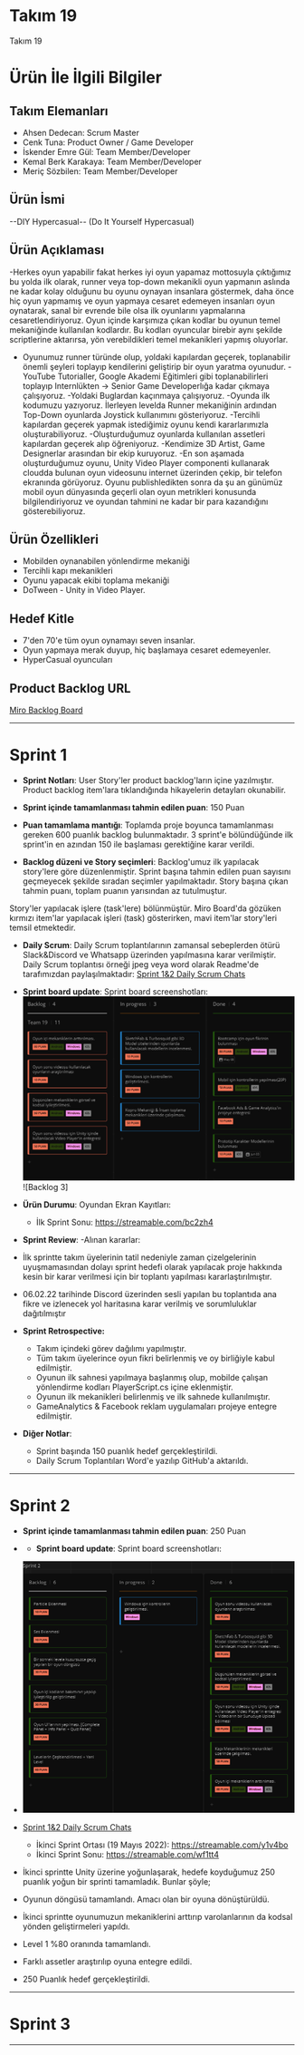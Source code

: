 # **Takım 19**

Takım 19

# Ürün İle İlgili Bilgiler

## Takım Elemanları

- Ahsen Dedecan: Scrum Master
- Cenk Tuna: Product Owner / Game Developer
- İskender Emre Gül: Team Member/Developer
- Kemal Berk Karakaya: Team Member/Developer
- Meriç Sözbilen: Team Member/Developer

## Ürün İsmi

--DIY Hypercasual--
(Do It Yourself Hypercasual)

## Ürün Açıklaması
-Herkes oyun yapabilir fakat herkes iyi oyun yapamaz mottosuyla çıktığımız bu yolda ilk olarak, runner veya top-down mekanikli oyun yapmanın aslında ne kadar kolay olduğunu bu oyunu oynayan insanlara göstermek, daha önce hiç oyun yapmamış ve oyun yapmaya cesaret edemeyen insanları oyun oynatarak, sanal bir evrende bile olsa ilk oyunlarını yapmalarına cesaretlendiriyoruz. Oyun içinde karşımıza çıkan kodlar bu oyunun temel mekaniğinde kullanılan kodlardır. Bu kodları oyuncular birebir aynı şekilde scriptlerine aktarırsa, yön verebildikleri temel mekanikleri yapmış oluyorlar.

- Oyunumuz runner türünde olup, yoldaki kapılardan geçerek, toplanabilir önemli şeyleri toplayıp kendilerini geliştirip bir oyun yaratma oyunudur.
-YouTube Tutorialler, Google Akademi Eğitimleri gibi toplanabilirleri toplayıp Internlükten -> Senior Game Developerlığa kadar çıkmaya çalışıyoruz.
-Yoldaki Buglardan kaçınmaya çalışıyoruz.
-Oyunda ilk kodumuzu yazıyoruz. İlerleyen levelda Runner mekaniğinin ardından Top-Down oyunlarda Joystick kullanımını gösteriyoruz.
-Tercihli kapılardan geçerek yapmak istediğimiz oyunu kendi kararlarımızla oluşturabiliyoruz.
-Oluşturduğumuz oyunlarda kullanılan assetleri kapılardan geçerek alıp öğreniyoruz.
-Kendimize 3D Artist, Game Designerlar arasından bir ekip kuruyoruz.
-En son aşamada oluşturduğumuz oyunu, Unity Video Player componenti kullanarak cloudda bulunan oyun videosunu internet üzerinden çekip, bir telefon ekranında görüyoruz. Oyunu publishledikten sonra da şu an günümüz mobil oyun dünyasında geçerli olan oyun metrikleri konusunda bilgilendiriyoruz ve oyundan tahmini ne kadar bir para kazandığını gösterebiliyoruz.


## Ürün Özellikleri

- Mobilden oynanabilen yönlendirme mekaniği
- Tercihli kapı mekanikleri
- Oyunu yapacak ekibi toplama mekaniği
- DoTween  - Unity in Video Player.

## Hedef Kitle

- 7'den 70'e tüm oyun oynamayı seven insanlar.
- Oyun yapmaya merak duyup, hiç başlamaya cesaret edemeyenler.
- HyperCasual oyuncuları

## Product Backlog URL

[Miro Backlog Board](https://miro.com/app/board/uXjVO2yJuP4=/)

---

# Sprint 1

- **Sprint Notları**: User Story'ler product backlog'ların içine yazılmıştır. Product backlog item'lara tıklandığında hikayelerin detayları okunabilir.

- **Sprint içinde tamamlanması tahmin edilen puan**: 150 Puan

- **Puan tamamlama mantığı**: Toplamda proje boyunca tamamlanması gereken 600 puanlık backlog bulunmaktadır. 3 sprint'e bölündüğünde ilk sprint'in en azından 150 ile başlaması gerektiğine karar verildi.

- **Backlog düzeni ve Story seçimleri**: Backlog'umuz ilk yapılacak story'lere göre düzenlenmiştir. Sprint başına tahmin edilen puan sayısını geçmeyecek şekilde sıradan seçimler yapılmaktadır. Story başına çıkan tahmin puanı, toplam puanın yarısından az tutulmuştur. 

Story'ler yapılacak işlere (task'lere) bölünmüştür. Miro Board'da gözüken kırmızı item'lar yapılacak işleri (task) gösterirken, mavi item'lar story'leri temsil etmektedir.

- **Daily Scrum**: Daily Scrum toplantılarının zamansal sebeplerden ötürü Slack&Discord ve Whatsapp üzerinden yapılmasına karar verilmiştir. Daily Scrum toplantısı örneği jpeg veya word olarak Readme'de tarafımızdan paylaşılmaktadır: [Sprint 1&2 Daily Scrum Chats](https://github.com/lasgow/19/blob/main/daily-scrums-documents/Takim19-DailyScrumMeetingNotesSprint1.docx?raw=true)

- **Sprint board update**: Sprint board screenshotları: 
![Backlog 1](https://github.com/lasgow/19/blob/main/urun-gorselleri/miro-table-1st.png)  
![Backlog 3]

- **Ürün Durumu**: Oyundan Ekran Kayıtları:
  - İlk Sprint Sonu: https://streamable.com/bc2zh4

- **Sprint Review**: 
-Alınan kararlar: 
- İlk sprintte takım üyelerinin tatil nedeniyle zaman çizelgelerinin uyuşmamasından dolayı sprint hedefi olarak yapılacak proje hakkında kesin bir karar verilmesi için bir toplantı yapılması kararlaştırılmıştır.
- 06.02.22 tarihinde Discord üzerinden sesli yapılan bu toplantıda ana fikre ve izlenecek yol haritasına karar verilmiş ve sorumluluklar dağıtılmıştır
- **Sprint Retrospective:**
  - Takım içindeki görev dağılımı yapılmıştır.
  - Tüm takım üyelerince oyun fikri belirlenmiş ve oy birliğiyle kabul edilmiştir.
  - Oyunun ilk sahnesi yapılmaya başlanmış olup, mobilde çalışan yönlendirme kodları PlayerScript.cs içine eklenmiştir.
  - Oyunun ilk mekanikleri belirlenmiş ve ilk sahnede kullanılmıştır.
  - GameAnalytics & Facebook reklam uygulamaları projeye entegre edilmiştir.

- **Diğer Notlar**:
  - Sprint başında 150 puanlık hedef gerçekleştirildi.
  - Daily Scrum Toplantıları Word'e yazılıp GitHub'a aktarıldı.
---

# Sprint 2
- **Sprint içinde tamamlanması tahmin edilen puan**: 250 Puan
- - **Sprint board update**: Sprint board screenshotları: 
- ![Backlog 2](https://github.com/lasgow/19/blob/main/urun-gorselleri/miro-table-2nd.png)
- [Sprint 1&2 Daily Scrum Chats](https://github.com/lasgow/19/blob/main/daily-scrums-documents/Takim19-DailyScrumMeetingNotes.docx?raw=true)

  - İkinci Sprint Ortası (19 Mayıs 2022): https://streamable.com/y1v4bo
  - İkinci Sprint Sonu: https://streamable.com/wf1tt4


- İkinci sprintte Unity üzerine yoğunlaşarak, hedefe koyduğumuz 250 puanlık yoğun bir sprinti tamamladık. Bunlar şöyle;
- Oyunun döngüsü tamamlandı. Amacı olan bir oyuna dönüştürüldü.
- İkinci sprintte oyunumuzun mekaniklerini arttırıp varolanlarının da kodsal yönden geliştirmeleri yapıldı.
- Level 1 %80 oranında tamamlandı.
- Farklı assetler araştırılıp oyuna entegre edildi.
- 250 Puanlık hedef gerçekleştirildi.
---

# Sprint 3

---
